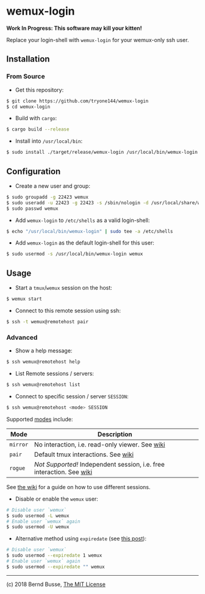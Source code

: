 wemux-login
===========

**Work In Progress: This software may kill your kitten!**

Replace your login-shell with `wemux-login` for your wemux-only ssh user.

## Installation

### From Source

- Get this repository:
```sh
$ git clone https://github.com/tryone144/wemux-login
$ cd wemux-login
```

- Build with `cargo`:
```sh
$ cargo build --release
```

- Install into `/usr/local/bin`:
```sh
$ sudo install ./target/release/wemux-login /usr/local/bin/wemux-login
```

## Configuration

- Create a new user and group:
```sh
$ sudo groupadd -g 22423 wemux
$ sudo useradd -u 22423 -g 22423 -s /sbin/nologin -d /usr/local/share/wemux -c 'WEMUX Remote User' -m -N -G wemux wemux
$ sudo passwd wemux
```

- Add `wemux-login` to `/etc/shells` as a valid login-shell:
```sh
$ echo "/usr/local/bin/wemux-login" | sudo tee -a /etc/shells
```

- Add `wemux-login` as the default login-shell for this user:
```sh
$ sudo usermod -s /usr/local/bin/wemux-login wemux
```

## Usage

- Start a `tmux`/`wemux` session on the host:
```sh
$ wemux start
```

- Connect to this remote session using ssh:
```sh
$ ssh -t wemux@remotehost pair
```

### Advanced

- Show a help message:
```sh
$ ssh wemux@remotehost help
```

- List Remote sessions / servers:
```sh
$ ssh wemux@remotehost list
```

- Connect to specific session / server `SESSION`:
```sh
$ ssh wemux@remotehost <mode> SESSION
```

Supported [modes](https://github.com/zolrath/wemux/wiki/Client-Commands) include:

| Mode | Description |
| --- | --- |
| `mirror` | No interaction, i.e. read-only viewer. See [wiki](https://github.com/zolrath/wemux/wiki/Client-Commands#wemux-mirror) |
| `pair` | Default tmux interactions. See [wiki](https://github.com/zolrath/wemux/wiki/Client-Commands#wemux-pair) |
| `rogue` | *Not Supported!* Independent session, i.e. free interaction. See [wiki](https://github.com/zolrath/wemux/wiki/Client-Commands#wemux-rogue) |

See [the wiki](https://github.com/zolrath/wemux/wiki/Multi-Host-Capabilities) for a guide on how to use different sessions.

- Disable or enable the `wemux` user:
```sh
# Disable user `wemux`
$ sudo usermod -L wemux
# Enable user `wemux` again
$ sudo usermod -U wemux
```

- Alternative method using `expiredate` (see [this post](https://unix.stackexchange.com/questions/19333/disable-a-users-login-without-disabling-the-account)):
```sh
# Disable user `wemux`
$ sudo usermod --expiredate 1 wemux
# Enable user `wemux` again
$ sudo usermod --expiredate "" wemux
```

---

(c) 2018 Bernd Busse, [The MIT License](./LICENSE)

